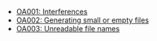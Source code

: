 - [OA001: Interferences](./OA001.md)
- [OA002: Generating small or empty files](./OA002.md)
- [OA003: Unreadable file names](./OA003.md)
